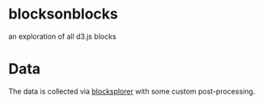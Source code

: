 # blocksonblocks
an exploration of all d3.js blocks

# Data
The data is collected via [blocksplorer](http://bl.ocksplorer.org) with some custom post-processing.

